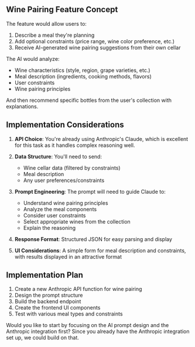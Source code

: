 ## Wine Pairing Feature Concept

The feature would allow users to:
1. Describe a meal they're planning
2. Add optional constraints (price range, wine color preference, etc.)
3. Receive AI-generated wine pairing suggestions from their own cellar

The AI would analyze:
- Wine characteristics (style, region, grape varieties, etc.)
- Meal description (ingredients, cooking methods, flavors)
- User constraints
- Wine pairing principles

And then recommend specific bottles from the user's collection with explanations.

## Implementation Considerations

1. **API Choice**: You're already using Anthropic's Claude, which is excellent for this task as it handles complex reasoning well.

2. **Data Structure**: You'll need to send:
   - Wine cellar data (filtered by constraints)
   - Meal description
   - Any user preferences/constraints

3. **Prompt Engineering**: The prompt will need to guide Claude to:
   - Understand wine pairing principles
   - Analyze the meal components
   - Consider user constraints
   - Select appropriate wines from the collection
   - Explain the reasoning

4. **Response Format**: Structured JSON for easy parsing and display

5. **UI Considerations**: A simple form for meal description and constraints, with results displayed in an attractive format

## Implementation Plan

1. Create a new Anthropic API function for wine pairing
2. Design the prompt structure
3. Build the backend endpoint
4. Create the frontend UI components
5. Test with various meal types and constraints

Would you like to start by focusing on the AI prompt design and the Anthropic integration first? Since you already have the Anthropic integration set up, we could build on that.
